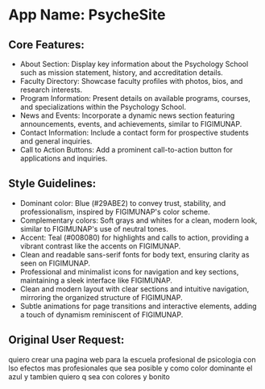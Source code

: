 # **App Name**: PsycheSite

## Core Features:

- About Section: Display key information about the Psychology School such as mission statement, history, and accreditation details.
- Faculty Directory: Showcase faculty profiles with photos, bios, and research interests.
- Program Information: Present details on available programs, courses, and specializations within the Psychology School.
- News and Events: Incorporate a dynamic news section featuring announcements, events, and achievements, similar to FIGIMUNAP.
- Contact Information: Include a contact form for prospective students and general inquiries.
- Call to Action Buttons: Add a prominent call-to-action button for applications and inquiries.

## Style Guidelines:

- Dominant color: Blue (#29ABE2) to convey trust, stability, and professionalism, inspired by FIGIMUNAP's color scheme.
- Complementary colors: Soft grays and whites for a clean, modern look, similar to FIGIMUNAP's use of neutral tones.
- Accent: Teal (#008080) for highlights and calls to action, providing a vibrant contrast like the accents on FIGIMUNAP.
- Clean and readable sans-serif fonts for body text, ensuring clarity as seen on FIGIMUNAP.
- Professional and minimalist icons for navigation and key sections, maintaining a sleek interface like FIGIMUNAP.
- Clean and modern layout with clear sections and intuitive navigation, mirroring the organized structure of FIGIMUNAP.
- Subtle animations for page transitions and interactive elements, adding a touch of dynamism reminiscent of FIGIMUNAP.

## Original User Request:
quiero crear una pagina web para la escuela profesional de psicologia con lso efectos mas profesionales que sea posible y como color dominante el azul y tambien quiero q sea con colores y bonito
  